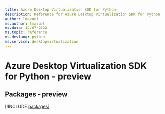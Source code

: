 ```yaml
---
title: Azure Desktop Virtualization SDK for Python
description: Reference for Azure Desktop Virtualization SDK for Python
author: lmazuel
ms.author: lmazuel
ms.data: 12/07/2022
ms.topic: reference
ms.devlang: python
ms.service: desktopvirtualization
---
```

# Azure Desktop Virtualization SDK for Python - preview
## Packages - preview
[!INCLUDE [packages](desktop-virtualization-index.md)]